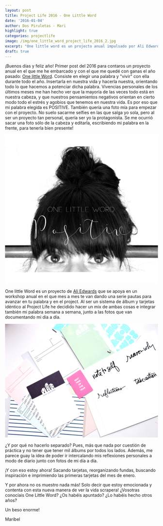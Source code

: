 ```yaml
---
layout: post
title: Project Life 2016 - One Little Word
date: '2016-01-04'
author: Dos Piruletas - Mari
highlight: true
categories: projectlife
image: /img/one_little_word_project_life_2016_2.jpg
excerpt: "One little word es un projecto anual impulsado por Ali Edwards en el que elegimos una palabra como lema y la hacemos parte de nuestra vida y nuestras vivencias durante todo el año. Mi palabra para el 2016 es Positive y la voy a integrar con mi Project Life. ¡Os cuento cómo!"
draft: true
---
```

<!-- more -->

¡Buenos días y feliz año! Primer post del 2016 para contaros un proyecto anual en el que me he embarcado y con el que me quedé con ganas el año pasado: [One little Word](http://aliedwards.com/one-little-word). Consiste en elegir una palabra y "vivir" con ella durante todo el año. Insertarla en nuestra vida y hacerla nuestra, orientando todo lo que hacemos a potenciar dicha palabra. Vivencias personales de los últimos meses me han hecho ver que la mayoría de las veces todo está en nuestra cabeza, y que nuestros pensamientos negativos orientan en cierto modo todo el estrés y agobios que tenemos en nuestra vida. Es por eso que mi palabra elegida es POSITIVE. También quería una foto mía para empezar con el proyecto. No suelo sacarme selfies en las que salga yo sola, pero al ser un proyecto tan personal, quería ser yo la protagonista. Se me ocurrió sacar una foto sólo de la cabeza y editarla, escribiendo mi palabra en la frente, para tenerla bien presente!  

![imagen](/img/one_little_word_project_life_2016.jpg)

One little Word es un proyecto de [Ali Edwards](http://aliedwards.com/) que se apoya en un workshop anual en el que mes a mes te van dando una serie pautas para avanzar en tu palabra y en el project. Al ser un sistema de álbum y tarjetas idéntico al Project Life he decidido hacer un mix de ambas cosas e integrar también mi palabra semana a semana, junto a las fotos que van documentando mi día a día. 

![imagen](/img/one_little_word_project_life_2016_2.jpg)

¿Y por qué no hacerlo separado? Pues, más que nada por cuestión de práctica y no tener que tener mil álbums por todos los lados. Además, me parece guay la idea de poder ir intercalando mis reflexiones personales a modo de diario junto con fotos de mi día a día. 

¡Y con eso estoy ahora! Sacando tarjetas, reorganizando fundas, buscando inspiración e imprimiendo las primeras tarjetas del mes de enero. 

Y por ahora no os muestro nada más! Solo decir que estoy emocionada y contenta con esta nueva manera de ver la vida scrapera! ¿Vosotras conocíais One Little Word? ¿Os habéis apuntado? ¿Lo habéis hecho otros años?

Un beso enorme!

Maribel



